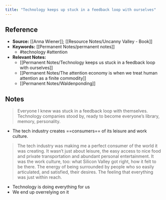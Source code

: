 ```yaml
---
title: "Technology keeps up stuck in a feedback loop with ourselves"
---
```

## Reference
- **Source:** [[Anna Wiener]]; [[Resource Notes/Uncanny Valley - Book]]
- **Keywords:** [[Permanent Notes/permanent notes]]
	- #technology  #attention 
- **Relevant Notes:**
	- [[Permanent Notes/Technology keeps us stuck in a feedback loop with ourselves]]
	- [[Permanent Notes/The attention economy is when we treat human attention as a finite commodity]]
	- [[Permanent Notes/Waldenponding]]
## Notes
> Everyone I knew was stuck in a feedback loop with themselves. Technology companies stood by, ready to become everyone’s library, memory, personality.
- The tech industry creates ==consumers== of its leisure and work culture.
> The tech industry was making me a perfect consumer of the world it was creating. It wasn’t just about leisure, the easy access to nice food and private transportation and abundant personal entertainment. It was the work culture, too: what Silicon Valley got right, how it felt to be there. The energy of being surrounded by people who so easily articulated, and satisfied, their desires. The feeling that everything was just within reach.
- Technology is doing everything for us
- We end up overrelying on it
